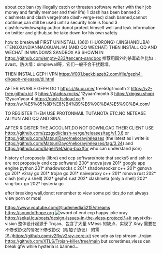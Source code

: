 about ccp ban (by illegally catch or threaten software writer with their job money and family member and their life)
1 clash
has been banned
2 clashmeta and clash verge(note clash-verge-rec)
clash banned,cannot continue,can still be used until a security hole is found
3 clashforwindowspkg 
author donot protect himself well and leak information on twitter and github,so he take down for his own safety

how to breakwall
FIRST UNINSTALL (360) (HUORONG) (JINSHANDUBA) (TENGXUNDIANNAOGUANJIA) (AND QQ WECHAT)
THEN INSTALL QQ AND WECHAT IN WINDOWS SANDBOX AS SHOWN IN https://github.com/empty-233/tencent-sandbox
推荐用国外的杀毒软件比如：avast，防火墙：simplewall等，它们一般不会干扰翻墙。

THEN INSTALL GEPH VPN https://f001.backblazeb2.com/file/geph4-dl/geph-releases/dl.html

AFTER ENABLE GEPH
GO
1 https://ikuuu.me/ free50g1month
2 https://v2-free.github.io/
3 https://glados.rocks/ 12yuan1month
3 https://xingsu.shop/ 12yuan1year
4 https://dash.fscloud.cc
5 https://w.%E5%85%8D%E8%B4%B9%E6%9C%BA%E5%9C%BA.com/

TO REGISTER THEM USE PROTONMAIL TUTANOTA ETC.NO NETEASE ALIYUN AND QQ AND SINA.

AFTER RIGISTER THE ACCOUNT,DO NOT DOWNLOAD THEIR CLIENT
USE https://github.com/zzzgydi/clash-verge/releases/tag/v1.3.8
or https://github.com/MatsuriDayo/nekoray/releases (the latest as i write is https://github.com/MatsuriDayo/nekoray/releases/tag/3.24)
and https://github.com/SagerNet/sing-box(for who can understand json)

history of proposely (libre) end ccp software(note that socks5 and ssh tor are not proposely end ccp software)
200* snova  java
201* google app engine  python
201* shadowsocks  c
201* shadowsocksr  c++
201* gsnova  go
201* v2ray  go
201* trojan  go
201* naiveproxy  c++
201* rsnova  rust
202* clash  (only a shell)
202* geph4  rust
202* clashmeta  (only a shell)
202* sing-box  go
202* hysteria  go

after breaking wall,donot remember to view some politics,do not always view porn or moe!

https://www.youtube.com/@ludemedia5215/streams
https://soundofhope.org
![sword of end ccp](https://github.com/end-china-communist-party/how-to-breakwall-break-gfw-proxy/assets/136224357/e71e2a1a-f9b9-4e72-815b-a7afe09ea738)
happy joke
xray https://sekai.icu/posts/design-issues-in-the-vless-protocol/->it says(xtls-vision 整体设计起源于 Trojan、包含了大量 VMess 的缺点、实现了 Xray 需要在不修改协议的情况下修改协议（附加子协议） 的需求。)https://github.com/v2fly/v2ray-core->it see udp as tcp stream...trojan https://github.com/XTLS/Trojan-killer/tree/main
but sometimes,vless can break gfw while hysteria is banned...
